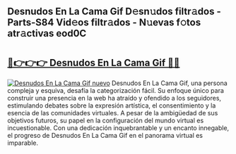 ## Desnudos En La Cama Gif D𝚎sn𝚞dos filtr𝚊dos - Parts-S84 Vid𝚎os filtr𝚊dos - N𝚞evas f𝚘tos atr𝚊ctivas eod0C

# <h2><a href="http://mb5nfsf.tromn.icu/?c=Desnudos+En+La+Cama+Gif">🔗👉👉👉 Desnudos En La Cama Gif 🔗🔗</a></h2>

[![Desnudos En La Cama Gif nuevo](https://i.imgur.com/pEAQMta.gif)](http://mb5nfsf.tromn.icu/?c=Desnudos+En+La+Cama+Gif)
Desnudos En La Cama Gif, una persona compleja y esquiva, desafía la categorización fácil. Su enfoque único para construir una presencia en la web ha atraído y ofendido a los seguidores, estimulando debates sobre la expresión artística, el consentimiento y la esencia de las comunidades virtuales. A pesar de la ambigüedad de sus objetivos futuros, su papel en la configuración del mundo virtual es incuestionable. Con una dedicación inquebrantable y un encanto innegable, el progreso de Desnudos En La Cama Gif en el panorama virtual es imparable.
